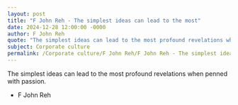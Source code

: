 ```yaml
---
layout: post
title: "F John Reh - The simplest ideas can lead to the most"
date: 2024-12-28 12:00:00 -0000
author: F John Reh
quote: "The simplest ideas can lead to the most profound revelations when penned with passion."
subject: Corporate culture
permalink: /Corporate culture/F John Reh/F John Reh - The simplest ideas can lead to the most
---
```


The simplest ideas can lead to the most profound revelations when penned with passion.

- F John Reh
